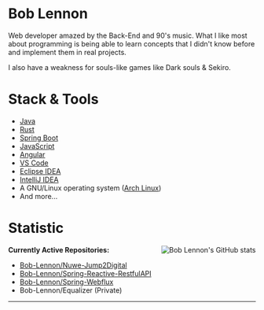 <h1> Bob Lennon </h1> 

Web developer amazed by the Back-End and 90's music. What I like most about programming is being able to learn concepts that I didn't know before and implement them in real projects.

I also have a weakness for souls-like games like Dark souls & Sekiro.

<h1> Stack & Tools </h1>

- [Java](https://www.oracle.com/es/java/technologies/javase/jdk11-archive-downloads.html)
- [Rust](https://www.rust-lang.org)
- [Spring Boot](https://spring.io/projects/spring-boot)
- [JavaScript](https://developer.mozilla.org/es/docs/Web/JavaScript)
- [Angular](https://angular.io/docs)
- [VS Code](https://code.visualstudio.com)
- [Eclipse IDEA](https://www.eclipse.org/downloads)
- [IntelliJ IDEA](https://www.jetbrains.com/idea)
- A GNU/Linux operating system ([Arch Linux](https://archlinux.org))
- And more...

<h1>Statistic </h1> <img alt="Bob Lennon's GitHub stats" src="https://github-readme-stats.vercel.app/api?username=bob-lennon&show_icons=true&count_private=true&bg_color=00000000&text_color=808080&hide_border=true" align="right">

**Currently Active Repositories:**
- [Bob-Lennon/Nuwe-Jump2Digital](https://github.com/Bob-Lennon/Nuwe-Jump2Digital)
- [Bob-Lennon/Spring-Reactive-RestfulAPI](https://github.com/Bob-Lennon/Spring-Reactive-RestfulAPI)
- [Bob-Lennon/Spring-Webflux](https://github.com/Bob-Lennon/Spring-Webflux)
- Bob-Lennon/Equalizer (Private)
----------
